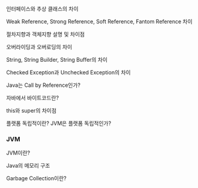 인터페이스와 추상 클래스의 차이 

Weak Reference, Strong Reference, Soft Reference, Fantom Reference 차이

절차지향과 객체지향 설명 및 차이점

오버라이딩과 오버로딩의 차이

String, String Builder, String Buffer의 차이

Checked Exception과 Unchecked Exception의 차이

Java는 Call by Reference인가?

자바에서 바이트코드란?

this와 super의 차이점

플랫폼 독립적이란? JVM은 플랫폼 독립적인가?

### JVM
JVM이란?

Java의 메모리 구조

Garbage Collection이란?

